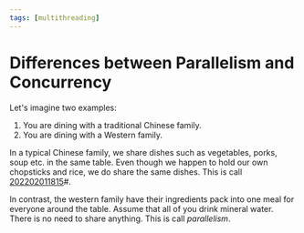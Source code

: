 ```yaml
---
tags: [multithreading]
---
```


# Differences between Parallelism and Concurrency

Let's imagine two examples:
1. You are dining with a traditional Chinese family.
2. You are dining with a Western family.

In a typical Chinese family, we share dishes such as vegetables, porks, soup
etc. in the same table. Even though we happen to hold our own chopsticks and
rice, we do share the same dishes. This is call [202202011815](202202011815.md)#.

In contrast, the western family have their ingredients pack into one meal for
everyone around the table. Assume that all of you drink mineral water. There is
no need to share anything. This is call *parallelism*.
